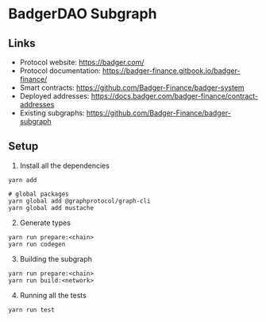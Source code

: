 # BadgerDAO Subgraph

## Links

- Protocol website: https://badger.com/
- Protocol documentation: https://badger-finance.gitbook.io/badger-finance/
- Smart contracts: https://github.com/Badger-Finance/badger-system
- Deployed addresses: https://docs.badger.com/badger-finance/contract-addresses
- Existing subgraphs: https://github.com/Badger-Finance/badger-subgraph

## Setup 

1. Install all the dependencies
```
yarn add

# global packages
yarn global add @graphprotocol/graph-cli
yarn global add mustache
```

2. Generate types
```
yarn run prepare:<chain>
yarn run codegen
```

3. Building the subgraph
```
yarn run prepare:<chain>
yarn run build:<network>
```

4. Running all the tests
```
yarn run test
```
